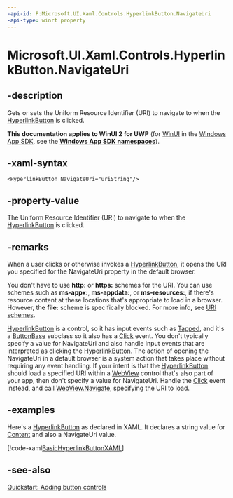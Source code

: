 ```yaml
---
-api-id: P:Microsoft.UI.Xaml.Controls.HyperlinkButton.NavigateUri
-api-type: winrt property
---
```


<!-- Property syntax
public Windows.Foundation.Uri NavigateUri { get;  set; }
-->

# Microsoft.UI.Xaml.Controls.HyperlinkButton.NavigateUri

## -description
Gets or sets the Uniform Resource Identifier (URI) to navigate to when the [HyperlinkButton](hyperlinkbutton.md) is clicked.

**This documentation applies to WinUI 2 for UWP** (for [WinUI](/windows/apps/winui/winui3/) in the [Windows App SDK](/windows/apps/windows-app-sdk/), see the **[Windows App SDK namespaces](/windows/windows-app-sdk/api/winrt/)**).

## -xaml-syntax
```xaml
<HyperlinkButton NavigateUri="uriString"/>
```


## -property-value
The Uniform Resource Identifier (URI) to navigate to when the [HyperlinkButton](hyperlinkbutton.md) is clicked.

## -remarks
When a user clicks or otherwise invokes a [HyperlinkButton](hyperlinkbutton.md), it opens the URI you specified for the NavigateUri property in the default browser.

You don't have to use **http:** or **https:** schemes for the URI. You can use schemes such as **ms-appx:**, **ms-appdata:**, or **ms-resources:**, if there's resource content at these locations that's appropriate to load in a browser. However, the **file:** scheme is specifically blocked. For more info, see [URI schemes](/previous-versions/windows/apps/jj655406(v=win.10)).

[HyperlinkButton](hyperlinkbutton.md) is a control, so it has input events such as [Tapped](../microsoft.ui.xaml/uielement_tapped.md), and it's a [ButtonBase](../microsoft.ui.xaml.controls.primitives/buttonbase.md) subclass so it also has a [Click](../microsoft.ui.xaml.controls.primitives/buttonbase_click.md) event. You don't typically specify a value for NavigateUri and also handle input events that are interpreted as clicking the [HyperlinkButton](hyperlinkbutton.md). The action of opening the NavigateUri in a default browser is a system action that takes place without requiring any event handling. If your intent is that the [HyperlinkButton](hyperlinkbutton.md) should load a specified URI within a [WebView](webview.md) control that's also part of your app, then don't specify a value for NavigateUri. Handle the [Click](../microsoft.ui.xaml.controls.primitives/buttonbase_click.md) event instead, and call [WebView.Navigate](webview_navigate_1098085581.md), specifying the URI to load.

## -examples
Here's a [HyperlinkButton](hyperlinkbutton.md) as declared in XAML. It declares a string value for [Content](contentcontrol_content.md) and also a NavigateUri value.



[!code-xaml[BasicHyperlinkButtonXAML](../microsoft.ui.xaml.controls/code/BasicControlSnippets/CS/MainPage.xaml#SnippetBasicHyperlinkButtonXAML)]

## -see-also
[Quickstart: Adding button controls](/previous-versions/windows/apps/jj153346(v=win.10))
